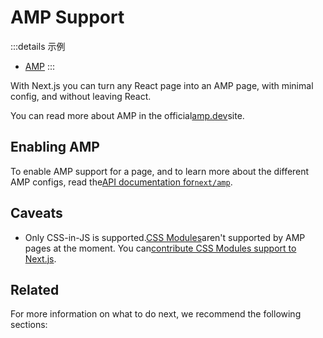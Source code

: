 # AMP Support

:::details 示例
- [AMP](https://github.com/vercel/next.js/tree/canary/examples/amp)
:::

With Next.js you can turn any React page into an AMP page, with minimal config, and without leaving React.

You can read more about AMP in the official[amp.dev](https://amp.dev/)site.

## Enabling AMP

To enable AMP support for a page, and to learn more about the different AMP configs, read the[API documentation for`next/amp`](/docs/guide/api-reference/next/amp).

## Caveats

- Only CSS-in-JS is supported.[CSS Modules](/docs/guide/basic-features/built-in-css-support)aren't supported by AMP pages at the moment. You can[contribute CSS Modules support to Next.js](https://github.com/vercel/next.js/issues/10549).

## Related

For more information on what to do next, we recommend the following sections:





